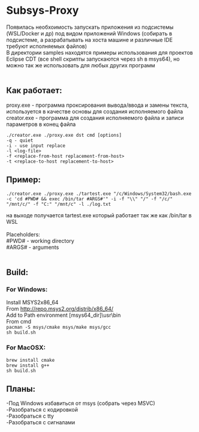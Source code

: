 # Subsys-Proxy
Появилась необхоимость запускать приложения из подсистемы (WSL/Docker и др) под видом приложений Windows (собирать в подсистеме, а разрабатывать на хоста машине и различные IDE требуют исполняемых файлов)<br>
В директории samples находятся примеры использования для проектов Eclipse CDT (все shell скрипты запускаются через sh в msys64), но можно так же использовать для любых других программ<br><br>

## Как работает:
proxy.exe - программа проксирования вывода/ввода и замены текста, используется в качестве основы для создания исполняемого файла<br>
creator.exe - программа для создания исполняемого файла и записи параметров в конец файла<br>

```
./creator.exe ./proxy.exe dst cmd [options]
-q - quiet
-i - use input replace
-l <log-file>
-f <replace-from-host replacement-from-host>
-t <replace-to-host replacement-to-host>
```

## Пример:
```
./creator.exe ./proxy.exe ./tartest.exe "/c/Windows/System32/bash.exe -c 'cd #PWD# && exec /bin/tar #ARGS#'" -i -f "\\" "/" -f "/c/" "/mnt/c/" -f "C:" "/mnt/c" -l ./log.txt
```
на выходе получается tartest.exe который работает так же как /bin/tar в WSL<br><br>
Placeholders:<br>
#PWD# - working directory<br>
#ARGS# - arguments<br><br>

## Build:<br>
### For Windows:
Install MSYS2x86_64<br>
From http://repo.msys2.org/distrib/x86_64/<br>
Add to Path environment [msys64_dir]\usr\bin<br>
From cmd<br>
```pacman -S msys/cmake msys/make msys/gcc```<br>
```sh build.sh```

### For MacOSX:
```
brew install cmake
brew install g++
sh build.sh
```

## Планы:
-Под Windows избавиться от msys (собрать через MSVC)<br>
-Разобраться с кодировкой<br>
-Разобраться с tty<br>
-Разобраться с сигналами<br>

